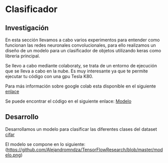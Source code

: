 # Clasificador

Investigación
--------

En esta sección llevamos a cabo varios experimentos para entender como funcionan las redes neuronales convolucionales, para ello realizamos un diseño de un modelo para un clasificador de objetos utilizando keras como libreria principal.

Se llevo a cabo mediante colaboraty, se trata de un entorno de ejecución que se lleva a cabo en la nube. 
Es muy interesante ya que te permite ejecutar tu código con una gpu Tesla K80.

Para más información sobre google colab esta disponible en el siguiente [enlace](https://colab.research.google.com/notebooks/welcome.ipynb)

Se puede encontrar el código en el siguiente enlace: [Modelo](https://drive.google.com/open?id=1OcOGwLL2juSK3s4SVTmZ1DYQ-a6yyHh7)

Desarrollo
--------

Desarrollamos un modelo para clasificar las diferentes clases del dataset [cifar](https://www.cs.toronto.edu/~kriz/cifar.html)

El modelo se compone en lo siguiente:
(https://github.com/Alejandromndza/TensorFlowResearch/blob/master/modelo.png)
